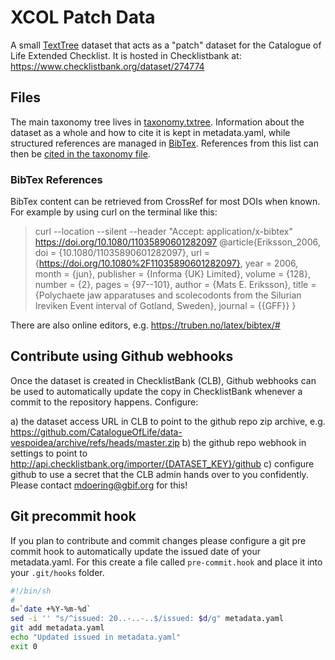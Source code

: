 # XCOL Patch Data
A small [TextTree](https://github.com/gbif/text-tree) dataset that acts as a "patch" dataset for the Catalogue of Life Extended Checklist.
It is hosted in Checklistbank at: https://www.checklistbank.org/dataset/274774

## Files
The main taxonomy tree lives in [taxonomy.txtree](taxonomy.txtree). 
Information about the dataset as a whole and how to cite it is kept in metadata.yaml,
while structured references are managed in [BibTex](reference.bib). 
References from this list can then be [cited in the taxonomy file](https://github.com/CatalogueOfLife/coldp/blob/master/docs/publishing-guide-txtree.md).

### BibTex References
BibTex content can be retrieved from CrossRef for most DOIs when known.
For example by using curl on the terminal like this:
> curl --location --silent --header "Accept: application/x-bibtex" https://doi.org/10.1080/11035890601282097 
> @article{Eriksson_2006,
    doi = {10.1080/11035890601282097},
    url = {https://doi.org/10.1080%2F11035890601282097},
    year = 2006,
    month = {jun},
    publisher = {Informa {UK} Limited},
    volume = {128},
    number = {2},
    pages = {97--101},
    author = {Mats E. Eriksson},
    title = {Polychaete jaw apparatuses and scolecodonts from the Silurian Ireviken Event interval of Gotland, Sweden},
    journal = {{GFF}}
}

There are also online editors, e.g. https://truben.no/latex/bibtex/#


## Contribute using Github webhooks
Once the dataset is created in ChecklistBank (CLB), Github webhooks can be used to automatically update the copy in ChecklistBank 
whenever a commit to the repository happens. Configure:

 a) the dataset access URL in CLB to point to the github repo zip archive, e.g. https://github.com/CatalogueOfLife/data-vespoidea/archive/refs/heads/master.zip
 b) the github repo webhook in settings to point to http://api.checklistbank.org/importer/{DATASET_KEY}/github
 c) configure github to use a secret that the CLB admin hands over to you confidently. Please contact mdoering@gbif.org for this!


## Git precommit hook
If you plan to contribute and commit changes 
please configure a git pre commit hook to automatically update the issued date of your metadata.yaml.
For this create a file called `pre-commit.hook` and place it into your `.git/hooks` folder.

```bash
#!/bin/sh
#
d=`date +%Y-%m-%d`
sed -i '' "s/^issued: 20..-..-..$/issued: $d/g" metadata.yaml
git add metadata.yaml
echo "Updated issued in metadata.yaml"
exit 0
```
